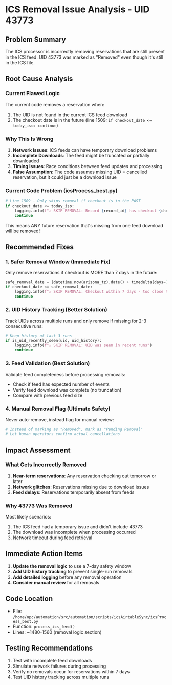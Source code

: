 # ICS Removal Issue Analysis - UID 43773

## Problem Summary
The ICS processor is incorrectly removing reservations that are still present in the ICS feed. UID 43773 was marked as "Removed" even though it's still in the ICS file.

## Root Cause Analysis

### Current Flawed Logic
The current code removes a reservation when:
1. The UID is not found in the current ICS feed download
2. The checkout date is in the future (line 1509: `if checkout_date <= today_iso: continue`)

### Why This Is Wrong
1. **Network Issues**: ICS feeds can have temporary download problems
2. **Incomplete Downloads**: The feed might be truncated or partially downloaded
3. **Timing Issues**: Race conditions between feed updates and processing
4. **False Assumption**: The code assumes missing UID = cancelled reservation, but it could just be a download issue

### Current Code Problem (icsProcess_best.py)
```python
# Line 1509 - Only skips removal if checkout is in the PAST
if checkout_date <= today_iso:
    logging.info(f"⚠️ SKIP REMOVAL: Record {record_id} has checkout {checkout_date} <= today {today_iso}")
    continue
```

This means ANY future reservation that's missing from one feed download will be removed!

## Recommended Fixes

### 1. **Safer Removal Window** (Immediate Fix)
Only remove reservations if checkout is MORE than 7 days in the future:
```python
safe_removal_date = (datetime.now(arizona_tz).date() + timedelta(days=7)).isoformat()
if checkout_date <= safe_removal_date:
    logging.info(f"⚠️ SKIP REMOVAL: Checkout within 7 days - too close to remove")
    continue
```

### 2. **UID History Tracking** (Better Solution)
Track UIDs across multiple runs and only remove if missing for 2-3 consecutive runs:
```python
# Keep history of last 3 runs
if is_uid_recently_seen(uid, uid_history):
    logging.info(f"⚠️ SKIP REMOVAL: UID was seen in recent runs")
    continue
```

### 3. **Feed Validation** (Best Solution)
Validate feed completeness before processing removals:
- Check if feed has expected number of events
- Verify feed download was complete (no truncation)
- Compare with previous feed size

### 4. **Manual Removal Flag** (Ultimate Safety)
Never auto-remove, instead flag for manual review:
```python
# Instead of marking as "Removed", mark as "Pending Removal"
# Let human operators confirm actual cancellations
```

## Impact Assessment

### What Gets Incorrectly Removed
1. **Near-term reservations**: Any reservation checking out tomorrow or later
2. **Network glitches**: Reservations missing due to download issues
3. **Feed delays**: Reservations temporarily absent from feeds

### Why 43773 Was Removed
Most likely scenarios:
1. The ICS feed had a temporary issue and didn't include 43773
2. The download was incomplete when processing occurred
3. Network timeout during feed retrieval

## Immediate Action Items

1. **Update the removal logic** to use a 7-day safety window
2. **Add UID history tracking** to prevent single-run removals
3. **Add detailed logging** before any removal operation
4. **Consider manual review** for all removals

## Code Location
- File: `/home/opc/automation/src/automation/scripts/icsAirtableSync/icsProcess_best.py`
- Function: `process_ics_feed()` 
- Lines: ~1480-1560 (removal logic section)

## Testing Recommendations
1. Test with incomplete feed downloads
2. Simulate network failures during processing
3. Verify no removals occur for reservations within 7 days
4. Test UID history tracking across multiple runs